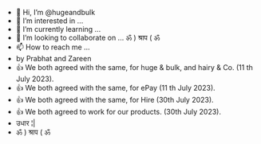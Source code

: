 - 👋 Hi, I’m @hugeandbulk
- 👀 I’m interested in ...
- 🌱 I’m currently learning ...
- 💞️ I’m looking to collaborate on ... ॐ ) श्राप ( ॐ
- 📫 How to reach me ...
- by Prabhat and Zareen
- 👍 We both agreed with the same, for huge & bulk, and hairy & Co. (11 th July 2023).
- 👍 We both agreed with the same, for ePay (11 th July 2023).
- 👍 We both agreed with the same, for Hire (30th July 2023).
- 👍 We both agreed to work for our products. (30th July 2023).
- उधार ¦|
- ॐ ) श्राप ( ॐ

<!--- 
kids and daddy ॐ ) श्राप ( ॐ
Names ॐ ) श्राप ( ॐ
hugeandbulk/hugeandbulk is a ✨ special ✨ repository because its `README.md` (this file) appears on your GitHub profile.
You can click the Preview link to take a look at your changes.
--->

<!---
This repository is prepared by Prabhat Kumar and agreed by Zareen Khan.
--->
